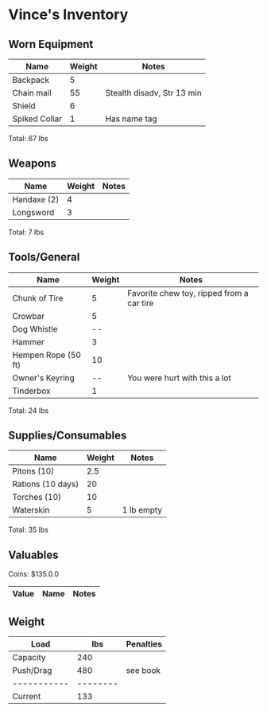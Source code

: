 # Vince's Inventory
## Worn Equipment
| Name                     | Weight | Notes
|--------------------------|--------|--------------------------------
| Backpack                 | 5      | 
| Chain mail               | 55     | Stealth disadv, Str 13 min 
| Shield                   | 6      | 
| Spiked Collar            | 1      | Has name tag
Total: 67 lbs

## Weapons
| Name                     | Weight | Notes
|--------------------------|--------|--------------------------------
| Handaxe (2)              | 4      | 
| Longsword                | 3      | 
Total: 7 lbs

## Tools/General
| Name                     | Weight | Notes
|--------------------------|--------|--------------------------------
| Chunk of Tire            | 5      | Favorite chew toy, ripped from a car tire
| Crowbar                  | 5      | 
| Dog Whistle              | --     | 
| Hammer                   | 3      | 
| Hempen Rope (50 ft)      | 10     | 
| Owner's Keyring          | --     | You were hurt with this a lot
| Tinderbox                | 1      | 
Total: 24 lbs

## Supplies/Consumables
| Name                     | Weight | Notes
|--------------------------|--------|--------------------------------
| Pitons (10)              | 2.5    | 
| Rations (10 days)        | 20     | 
| Torches (10)             | 10     | 
| Waterskin                | 5      | 1 lb empty
Total: 35 lbs

## Valuables
Coins: $135.0.0

| Value | Name        | Notes
|-------|-------------|-------

## Weight
| Load      | lbs    | Penalties
|-----------|--------|------------
| Capacity  | 240    |
| Push/Drag | 480    | see book
|-----------|--------|
| Current   | 133    |
